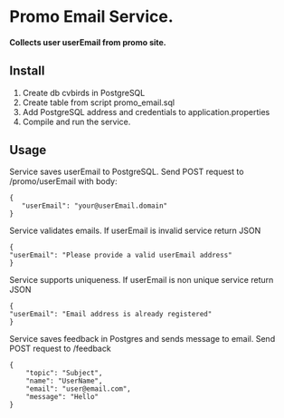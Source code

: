 # Promo Email Service.

#### Collects user userEmail from promo site.

## Install

1. Create db cvbirds in PostgreSQL
2. Create table from script promo_email.sql
3. Add PostgreSQL address and credentials to application.properties
4. Compile and run the service.

## Usage

Service saves userEmail to PostgreSQL. Send POST request to /promo/userEmail with body:<br>
```
{
   "userEmail": "your@userEmail.domain"
}
```

Service validates emails. If userEmail is invalid service return JSON<br>
```
{
"userEmail": "Please provide a valid userEmail address"
}
```

Service supports uniqueness. If userEmail is non unique service return JSON
```
{
"userEmail": "Email address is already registered"
}
```

Service saves feedback in Postgres and sends message to email. Send POST request to /feedback
```
{
    "topic": "Subject",
    "name": "UserName",
    "email": "user@email.com",
    "message": "Hello"
}